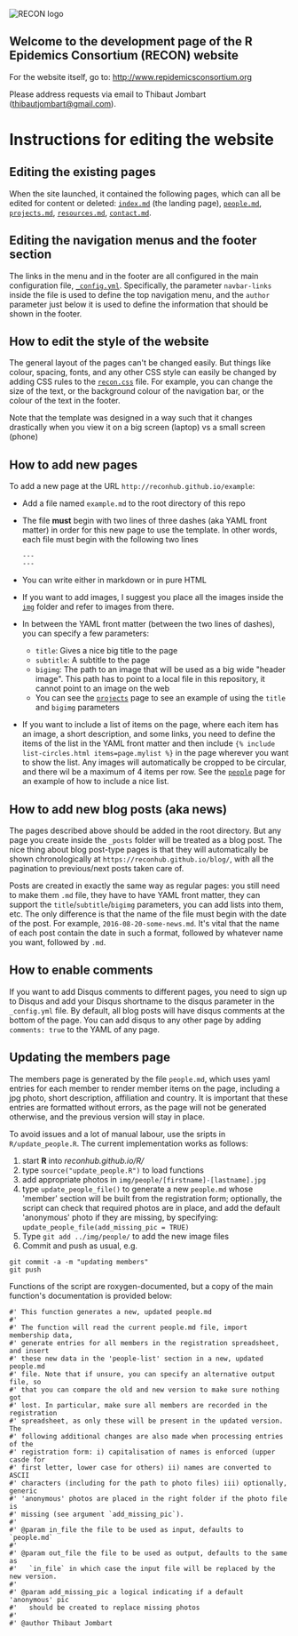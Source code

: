 ![RECON logo](img/logo.png)

## Welcome to the development page of the R Epidemics Consortium (RECON) website

For the website itself, go to: http://www.repidemicsconsortium.org

Please address requests via email to Thibaut Jombart ([thibautjombart@gmail.com](thibautjombart@gmail.com)).

# Instructions for editing the website

## Editing the existing pages

When the site launched, it contained the following pages, which can all be edited for content or deleted: [`index.md`](./index.md) (the landing page), [`people.md`](./people.md), [`projects.md`](./projects.md), [`resources.md`](./resources.md), [`contact.md`](./contact.md).

## Editing the navigation menus and the footer section

The links in the menu and in the footer are all configured in the main configuration file, [`_config.yml`](./_config.yml). Specifically, the parameter `navbar-links` inside the file is used to define the top navigation menu, and the `author` parameter just below it is used to define the information that should be shown in the footer.

## How to edit the style of the website

The general layout of the pages can't be changed easily.  But things like colour, spacing, fonts, and any other CSS style can easily be changed by adding CSS rules to the [`recon.css`](./css/recon.css) file. For example, you can change the size of the text, or the background colour of the navigation bar, or the colour of the text in the footer.

Note that the template was designed in a way such that it changes drastically when you view it on a big screen (laptop) vs a small screen (phone)

## How to add new pages

To add a new page at the URL `http://reconhub.github.io/example`:

- Add a file named `example.md` to the root directory of this repo
- The file **must** begin with two lines of three dashes (aka YAML front matter) in order for this new page to use the template. In other words, each file must begin with the following two lines

    ```
    ---
    ---
    ```
- You can write either in markdown or in pure HTML
- If you want to add images, I suggest you place all the images inside the [`img`](./img) folder and refer to images from there.
- In between the YAML front matter (between the two lines of dashes), you can specify a few parameters:
  - `title`: Gives a nice big title to the page
  - `subtitle`: A subtitle to the page
  - `bigimg`: The path to an image that will be used as a big wide "header image". This path has to point to a local file in this repository, it cannot point to an image on the web
  - You can see the [`projects`](https://raw.githubusercontent.com/reconhub/reconhub.github.io/2d944bfa887121b8e4f0d88df03a23e424bd1e79/projects.md) page to see an example of using the `title` and `bigimg` parameters
- If you want to include a list of items on the page, where each item has an image, a short description, and some links, you need to define the items of the list in the YAML front matter and then include `{% include list-circles.html items=page.mylist %}` in the page wherever you want to show the list. Any images will automatically be cropped to be circular, and there wil be a maximum of 4 items per row. See the [`people`](https://raw.githubusercontent.com/reconhub/reconhub.github.io/89dbea917f4223d768e51dfc6e825b974144dea4/people.md) page for an example of how to include a nice list.

## How to add new blog posts (aka news)

The pages described above should be added in the root directory. But any page you create inside the `_posts` folder will be treated as a blog post. The nice thing about blog post-type pages is that they will automatically be shown chronologically at `https://reconhub.github.io/blog/`, with all the pagination to previous/next posts taken care of.

Posts are created in exactly the same way as regular pages: you still need to make them `.md` file, they have to have YAML front matter, they can support the `title`/`subtitle`/`bigimg` parameters, you can add lists into them, etc. The only difference is that the name of the file must begin with the date of the post. For example, `2016-08-20-some-news.md`. It's vital that the name of each post contain the date in such a format, followed by whatever name you want, followed by `.md`.

## How to enable comments
If you want to add Disqus comments to different pages, you need to sign up to Disqus and add your Disqus shortname to the disqus parameter in the `_config.yml` file. By default, all blog posts will have disqus comments at the bottom of the page. You can add disqus to any other page by adding `comments: true` to the YAML of any page.


## Updating the members page

The members page is generated by the file `people.md`, which uses yaml entries
for each member to render member items on the page, including a jpg photo, short
description, affiliation and country. It is important that these entries are
formatted without errors, as the page will not be generated otherwise, and the
previous version will stay in place.

To avoid issues and a lot of manual labour, use the sripts in
`R/update_people.R`. The current implementation works as follows:

1. start **R** into *reconhub.github.io/R/*
2. type `source("update_people.R")` to load functions
3. add appropriate photos in `img/people/[firstname]-[lastname].jpg`
4. type `update_people_file()` to generate a new `people.md` whose 'member'
   section will be built from the registration form; optionally, the script can
   check that required photos are in place, and add the default 'anonymous'
   photo if they are missing, by specifying:
   `update_people_file(add_missing_pic = TRUE)`
5. Type `git add ../img/people/` to add the new image files
6. Commit and push as usual, e.g.
```
git commit -a -m "updating members"
git push
```

Functions of the script are roxygen-documented, but a copy of the main
function's documentation is provided below:

```{r }
#' This function generates a new, updated people.md
#'
#' The function will read the current people.md file, import membership data,
#' generate entries for all members in the registration spreadsheet, and insert
#' these new data in the 'people-list' section in a new, updated people.md
#' file. Note that if unsure, you can specify an alternative output file, so
#' that you can compare the old and new version to make sure nothing got
#' lost. In particular, make sure all members are recorded in the registration
#' spreadsheet, as only these will be present in the updated version. The
#' following additional changes are also made when processing entries of the
#' registration form: i) capitalisation of names is enforced (upper casde for
#' first letter, lower case for others) ii) names are converted to ASCII
#' characters (including for the path to photo files) iii) optionally, generic
#' 'anonymous' photos are placed in the right folder if the photo file is
#' missing (see argument `add_missing_pic`).
#'
#' @param in_file the file to be used as input, defaults to `people.md`
#'
#' @param out_file the file to be used as output, defaults to the same as
#'   `in_file` in which case the input file will be replaced by the new version.
#' 
#' @param add_missing_pic a logical indicating if a default 'anonymous' pic
#'   should be created to replace missing photos
#'
#' @author Thibaut Jombart
```
